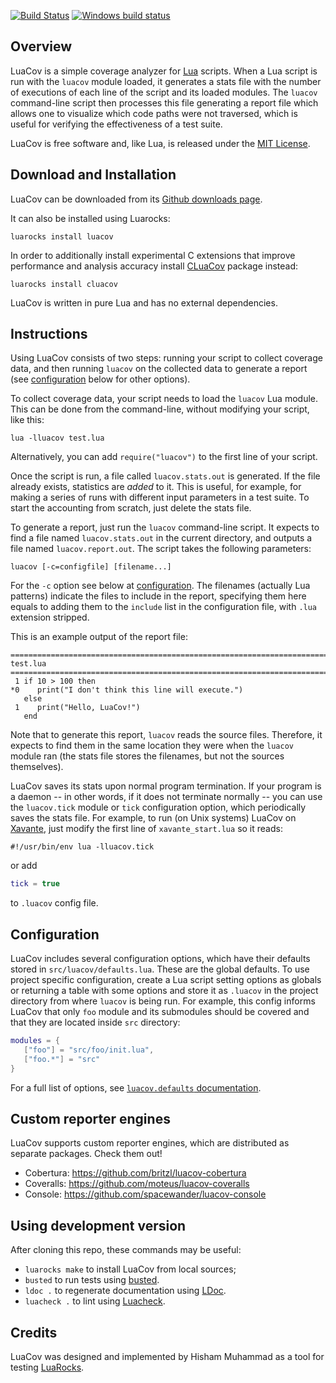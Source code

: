 [![Build Status](https://travis-ci.org/keplerproject/luacov.svg?branch=master)](https://travis-ci.org/keplerproject/luacov)
[![Windows build status](https://ci.appveyor.com/api/projects/status/dd9gk87cpkqo5s58?svg=true)](https://ci.appveyor.com/project/mpeterv/luacov)

## Overview

LuaCov is a simple coverage analyzer for [Lua](http://www.lua.org) scripts.
When a Lua script is run with the `luacov` module loaded, it generates a stats
file with the number of executions of each line of the script and its loaded
modules. The `luacov` command-line script then processes this file generating
a report file which allows one to visualize which code paths were not
traversed, which is useful for verifying the effectiveness of a test suite.

LuaCov is free software and, like Lua, is released under the
[MIT License](https://www.lua.org/license.html).

## Download and Installation

LuaCov can be downloaded from its
[Github downloads page](https://github.com/keplerproject/luacov/releases).

It can also be installed using Luarocks:

```
luarocks install luacov
```

In order to additionally install experimental C extensions that improve
performance and analysis accuracy install
[CLuaCov](https://github.com/mpeterv/cluacov) package instead:

```
luarocks install cluacov
```

LuaCov is written in pure Lua and has no external dependencies.

## Instructions

Using LuaCov consists of two steps: running your script to collect coverage
data, and then running `luacov` on the collected data to generate a report
(see [configuration](#configuration) below for other options).

To collect coverage data, your script needs to load the `luacov` Lua module.
This can be done from the command-line, without modifying your script, like
this:

    lua -lluacov test.lua

Alternatively, you can add `require("luacov")` to the first line of your
script.

Once the script is run, a file called `luacov.stats.out` is generated. If the
file already exists, statistics are _added_ to it. This is useful, for
example, for making a series of runs with different input parameters in a test
suite. To start the accounting from scratch, just delete the stats file.

To generate a report, just run the `luacov` command-line script. It expects to
find a file named `luacov.stats.out` in the current directory, and outputs a
file named `luacov.report.out`. The script takes the following parameters:

    luacov [-c=configfile] [filename...]

For the `-c` option see below at [configuration](#configuration). The filenames
(actually Lua patterns) indicate the files to include in the report, specifying
them here equals to adding them to the `include` list in the configuration
file, with `.lua` extension stripped.

This is an example output of the report file:

```
==============================================================================
test.lua
==============================================================================
 1 if 10 > 100 then
*0    print("I don't think this line will execute.")
   else
 1    print("Hello, LuaCov!")
   end
```

Note that to generate this report, `luacov` reads the source files. Therefore,
it expects to find them in the same location they were when the `luacov`
module ran (the stats file stores the filenames, but not the sources
themselves).

LuaCov saves its stats upon normal program termination. If your program is a
daemon -- in other words, if it does not terminate normally -- you can use the
`luacov.tick` module or `tick` configuration option, which periodically saves
the stats file. For example, to run (on Unix systems) LuaCov on
[Xavante](httpsf://keplerproject.github.io/xavante/), just modify the first line
of `xavante_start.lua` so it reads:

```
#!/usr/bin/env lua -lluacov.tick
```

or add

```lua
tick = true
```

to `.luacov` config file.


## Configuration

LuaCov includes several configuration options, which have their defaults
stored in `src/luacov/defaults.lua`. These are the global defaults. To use
project specific configuration, create a Lua script setting options as globals
or returning a table with some options and store it as `.luacov` in the project
directory from where `luacov` is being run. For example, this config informs
LuaCov that only `foo` module and its submodules should be covered and that
they are located inside `src` directory:

```lua
modules = {
   ["foo"] = "src/foo/init.lua",
   ["foo.*"] = "src"
}
```

For a full list of options, see
[`luacov.defaults` documentation](https://keplerproject.github.io/luacov/doc/modules/luacov.defaults.html).

## Custom reporter engines

LuaCov supports custom reporter engines, which are distributed as separate
packages. Check them out!

* Cobertura: https://github.com/britzl/luacov-cobertura
* Coveralls: https://github.com/moteus/luacov-coveralls
* Console: https://github.com/spacewander/luacov-console

## Using development version

After cloning this repo, these commands may be useful:

* `luarocks make` to install LuaCov from local sources;
* `busted` to run tests using [busted](https://github.com/Olivine-Labs/busted).
* `ldoc .` to regenerate documentation using
  [LDoc](https://github.com/stevedonovan/LDoc).
* `luacheck .` to lint using [Luacheck](https://github.com/mpeterv/luacheck).

## Credits

LuaCov was designed and implemented by Hisham Muhammad as a tool for testing
[LuaRocks](https://luarocks.org/).
